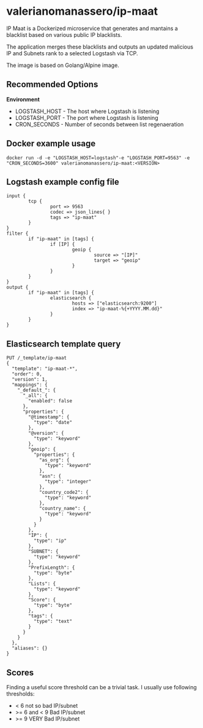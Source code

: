 # valerianomanassero/ip-maat
IP Maat is a Dockerized microservice that generates and mantains a blacklist based on various public IP blacklists.

The application merges these blacklists and outputs an updated malicious IP and Subnets rank to a selected Logstash via TCP.

The image is based on Golang/Alpine image.

## Recommended Options

**Environment**

- LOGSTASH_HOST - The host where Logstash is listening
- LOGSTASH_PORT - The port where Logstash is listening
- CRON_SECONDS - Number of seconds between list regenaeration 

## Docker example usage

```
docker run -d -e "LOGSTASH_HOST=logstash"-e "LOGSTASH_PORT=9563" -e "CRON_SECONDS=3600" valerianomanassero/ip-maat:<VERSION>
```
## Logstash example config file
```
input {
        tcp {
                port => 9563
                codec => json_lines{ }
                tags => "ip-maat"
        }
}
filter {
        if "ip-maat" in [tags] {
                if [IP] {
                        geoip {
                                source => "[IP]"
                                target => "geoip"
                        }
                }
        }
}
output {
        if "ip-maat" in [tags] {
                elasticsearch {
                        hosts => ["elasticsearch:9200"]
                        index => "ip-maat-%{+YYYY.MM.dd}"
                }
        }
}
```
## Elasticsearch template query
```
PUT /_template/ip-maat
{
  "template": "ip-maat-*",
  "order": 0,
  "version": 1,
  "mappings": {
    "_default_": {
      "_all": {
        "enabled": false
      },
      "properties": {
        "@timestamp": {
          "type": "date"
        },
        "@version": {
          "type": "keyword"
        },
        "geoip": {
          "properties": {
            "as_org": {
              "type": "keyword"
            },
            "asn": {
              "type": "integer"
            },
            "country_code2": {
              "type": "keyword"
            },
            "country_name": {
              "type": "keyword"
            }
          }
        },
        "IP": {
          "type": "ip"
        },
        "SUBNET": {
          "type": "keyword"
        },
        "PrefixLength": {
          "type": "byte"
        },
        "Lists": {
          "type": "keyword"
        },
        "Score": {
          "type": "byte"
        },
        "tags": {
          "type": "text"
        }
      }
    }
  },
  "aliases": {}
}
```

## Scores

Finding a useful score threshold can be a trivial task.
I usually use following thresholds:
* < 6  not so bad IP/subnet
* \>= 6 and < 9 Bad IP/subnet
* \>= 9 VERY Bad IP/subnet